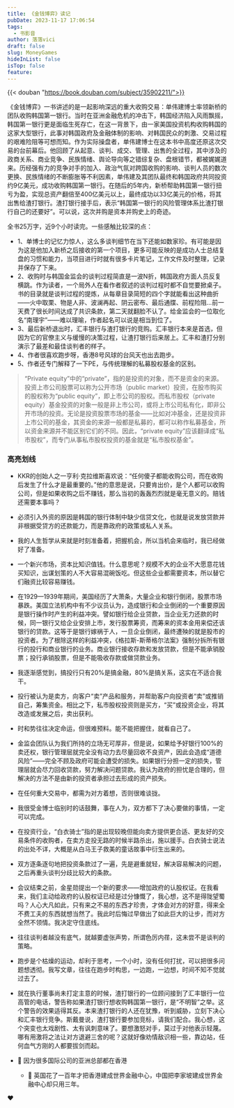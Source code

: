 ```yaml
---
title: 《金钱博弈》读记
pubDate: 2023-11-17 17:06:54
tags:
  - 书影音
author: 落落vici
draft: false
slug: MoneyGames
hideInList: false
isTop: false
feature:
---
```


{{< douban "https://book.douban.com/subject/35902211/">}}

《金钱博弈》一书讲述的是一起影响深远的重大收购交易：单伟建博士率领新桥的团队收购韩国第一银行。当时在亚洲金融危机的冲击下，韩国经济陷入风雨飘摇，韩国第一银行更是面临生死存亡，在这一背景下，由一家美国投资机构收购韩国的这家大型银行，此事对韩国政府及金融体制的影响、对韩国民众的刺激、交易过程的艰难险阻等可想而知。作为实际操盘者，单伟建博士在这本书中高度还原这次交易的台前幕后。他回顾了从起意、谈判、成交、管理、出售的全过程，其中涉及的政商关系、商业竞争、民族情绪、舆论导向等之错综复杂、盘根错节，都被娓娓道来。历经强有力的竞争对手的加入、政治气氛对跨国收购的影响、谈判人员的数次更换、民族情绪的不断膨胀等不利因素，单伟建及其团队最终和韩国政府共同投资约9亿美元，成功收购韩国第一银行。在随后的5年内，新桥帮助韩国第一银行扭亏为盈，实现总资产翻倍至400亿美元以上，最终成功以33亿美元的价格，将其出售给渣打银行。渣打银行接手后，表示“韩国第一银行的风险管理体系比渣打银行自己的还要好”。可以说，这次并购是资本并购史上的奇迹。

全书25万字，近9个小时读完。一些感触比较深的点：
- 1、单博士的记忆力惊人，这么多谈判细节在当下还能如数家珍。有可能是因为这是他加入新桥之后接收的第一个项目，更多可能反映的是成功人士总结复盘的习惯和能力，当项目进行时就有很多卡片笔记，工作文件及时整理，记录并保存了下来。
- 2、收购时与韩国金监会的谈判过程简直是一波N折，韩国政府方面人员反复横跳。作为读者，一个局外人在看作者叙述的谈判过程时都不自觉要掀桌子。书的目录就是谈判过程的提炼，从每章目录简短的四个字就能看出这种曲折——火中取栗、物是人非、波澜再起、阴云密布、最后通牒、前程险阻...前一天费了很长时间达成了共识条款，第二天就翻脸不认了。给金监会的一位取化名“南理宇”——难以理喻，作者起名可以说是相当到位了。
- 3、最后新桥退出时，汇丰银行与渣打银行的竞购。汇丰银行本来是首选，但因为它的官僚主义与缓慢的决策过程，让渣打银行后来居上。汇丰和渣打分别演示了最差和最佳谈判者的样子。
- 4、作者很喜欢跑步呀，香港8号风球的台风天也出去跑步。
- 5、作者还专门解释了一下PE，与传统理解的私募股权基金的区别。
> “Private equity”中的“private”，指的是投资的对象，而不是资金的来源。投资上市公司股票可以称为公开市场（public market）投资，在股市购买的股权称为“public equity”，即上市公司的股权。而私市股权（private equity）基金投资的对象一般是非上市公司，或将上市公司私有化，即非公开市场的投资。无论是投资股票市场的基金——比如对冲基金，还是投资非上市公司的基金，其资金的来源一般都是私募的，都可以称作私募基金，所以资金来源并不能区别它们的不同。因此，“private equity”应该翻译成“私市股权”，而专门从事私市股权投资的基金就是“私市股权基金”。

### 高亮划线

- KKR的创始人之一亨利·克拉维斯喜欢说：“任何傻子都能收购公司，而在收购后发生了什么才是最重要的。”他的意思是说，只要肯出价，是个人都可以收购公司，但是如果收购之后不赚钱，那么当初的轰轰烈烈就是毫无意义的。赔钱还需要本事吗？

- 必须引入外资的原因是韩国的银行体制中缺少信贷文化，也就是说发放贷款并非根据受贷方的还款能力，而是靠政府的政策或私人关系。

- 我的人生哲学从来就是时刻准备着，把握机会，所以当机会来临时，我已经做好了准备。

- 一个新兴市场，资本比知识值钱。什么意思呢？规模不大的企业不大愿意花钱买知识，出谋划策的人不大容易混碗饭吃。但这些企业都需要资本，所以替它们融资比较容易赚钱。

-  在1929—1939年期间，美国经历了大萧条，大量企业和银行倒闭，股票市场暴跌。美国立法机构中有不少议员认为，造成银行和企业倒闭的一个重要原因是银行操作时产生的利益冲突。譬如银行给企业贷款，当企业无力还款的时候，同一银行又给企业安排上市，发行股票筹资，而筹来的资本金用来偿还该银行的贷款。这等于是银行嫁祸于人，一旦企业倒闭，最终遭殃的就是股市的投资者。为了根除这样的利益冲突，《格拉斯-斯蒂格尔法案》强制分拆所有银行的投行和商业银行的业务。商业银行接收存款和发放贷款，但是不能承销股票；投行承销股票，但是不能吸收存款或做贷款业务。

-  我逐渐感觉到，搞投行只有20%是搞金融，80%是搞关系，这实在不适合我干。

-  投行被认为是卖方，向客户“卖”产品和服务，并帮助客户向投资者“卖”或推销自己，筹集资金。相比之下，私市股权投资则是买方，“买”或投资企业，将其改造或发展之后，卖出获利。

- 时和势往往决定命运，但很难预料。能不能把握住，就看自己了。

- 金监会团队认为我们所持的立场无可厚非，但是说，如果给予好银行100%的卖还权，银行管理层就完全没有动力去尽量回收不良资产，因此会造成“道德风险”——完全不顾及政府可能会遭受的损失。如果银行分担一定的损失，管理层就会尽力回收贷款，努力解决问题贷款。我认为政府的担忧是合理的，但解决的方法不是由新的投资者承担过去形成的资产损失。

- 在任何重大交易中，都需为对方着想，否则很难谈拢。

- 我很受金博士临别时的话鼓舞，事在人为，双方都下了决心要做的事情，一定可以完成。

- 在投资行业，“白衣骑士”指的是出现较晚但能向卖方提供更合适、更友好的交易条件的收购者，在卖方走投无路的时候半路杀出，施以援手。白衣骑士说法的出处不详，大概是从白马王子救美的童话故事中衍生出来的。

- 双方逐条逐句地把投资条款过了一遍，先是避重就轻，解决容易解决的问题，之后再重头谈判分歧比较大的条款。

- 会议结束之前，金星勋提出一个新的要求——增加政府的认股权证。在我看来，我们主动给政府的认股权证已经是过分慷慨了，我心想，这不是得陇望蜀吗？人心大凡如此，只有来之不易的东西才珍贵，才体会对方的好意，得来全不费工夫的东西就想当然了。我此时后悔过早做出了如此巨大的让步，而对方全然不领情。我决定守住底线。

- 往往谈判者越没有底气，就越要虚张声势，所谓色厉内荏，这未尝不是谈判的策略。

- 跑步是个枯燥的运动，却利于思考，一个小时，没有任何打扰，可以把很多问题想透彻。我写文章，往往在跑步时构思，一边跑，一边想，时间不知不觉就过去了。

- 就在执行董事尚未打定主意的时候，渣打银行的一位顾问接到了汇丰银行一位高管的电话，警告称如果渣打银行想收购韩国第一银行，是“不明智”之举。这个警告的效果适得其反。本来渣打银行的人还在犹豫，听到威胁，立刻下决心和汇丰银行竞争。斯戴曼说，渣打银行要参加竞标，请我们配合。我心想，这个突变也太戏剧性、太有讽刺意味了。要想激怒对手，莫过于对他表示轻蔑。哪有用激将之法让对方退避三舍的呢？这就好像劝情敌识相一些，靠边站，任何血气方刚的人都要拔剑而起。

- 📌 因为很多国际公司的亚洲总部都在香港
    - 💭 英国花了一百年才把香港建成世界金融中心，中国把李家坡建成世界金融中心却只用三年。

❤